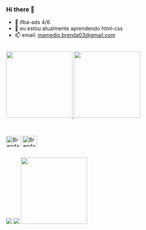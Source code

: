 ### Hi there 👋

- 🔭 ifba-ads 4/6
- 🌱 eu estou atualmente aprendendo html-css
- 📫 email: mamedio.brenda03@gmail.com

##

<a href="https://github.com/brendamamedio">
  <img height="180cm" src="https://github-readme-stats.vercel.app/api?username=brendamamedio&count_private=true&show_icons=true&theme=dracula" />
</a>
<a href="https://github.com/brendamamedio">
  <img height="180cm" src="https://github-readme-stats.vercel.app/api/top-langs/?username=brendamamedio&layout=compact&theme=dracula" />
</a>

##

<div style="display: inline_block"><br>
  <img align="center" alt="Brenda-C" height="30" width="40" src="https://cdn.jsdelivr.net/gh/devicons/devicon/icons/c/c-original.svg">
  <img align="center" alt="Brenda-Java" height="30" width="40" src="https://cdn.jsdelivr.net/gh/devicons/devicon/icons/java/java-original.svg">
</div>
  
 ##
  
 <div> 
  <a href="https://instagram.com/mamedio_br" target="_blank"><img src="https://img.shields.io/badge/-Instagram-%23E4405F?style=for-the-badge&logo=instagram&logoColor=white" target="_blank"></a> 
  <a href = "mailto:mamedio.brenda03@gmail.com"><img src="https://img.shields.io/badge/-Gmail-%23333?style=for-the-badge&logo=gmail&logoColor=white" target="_blank"></a>
   <a href = "https://github.com/brendamamedio"><img height="180cm" src="https://cdn.discordapp.com/attachments/1104849846655000746/1104851130997031015/9dd1a0c90caa865e3718947e2b91d35e.gif" target="_blank"></a>
</div>
